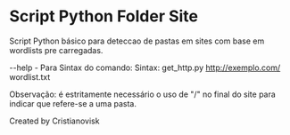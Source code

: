 # Script Python Folder Site

Script Python básico para deteccao de pastas em sites com base em wordlists pre carregadas.

--help - Para Sintax do comando:
         Sintax: get_http.py http://exemplo.com/ wordlist.txt
 
 
 Observação: é estritamente necessário o uso de "/" no final do site para indicar que refere-se a uma pasta.


Created by Cristianovisk
